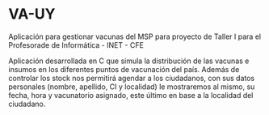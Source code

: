 # VA-UY
Aplicación para gestionar vacunas del MSP para proyecto de Taller I para el Profesorade de Informática - INET - CFE

Aplicación desarrollada en C que simula la distribución de las vacunas e insumos en los diferentes puntos de vacunación del país.
Además de controlar los stock nos permitirá agendar a los ciudadanos, con sus datos personales (nombre, apellido, CI y localidad) le mostraremos al mismo, su fecha, hora y vacunatorio asignado, este último en base a la localidad del ciudadano.
